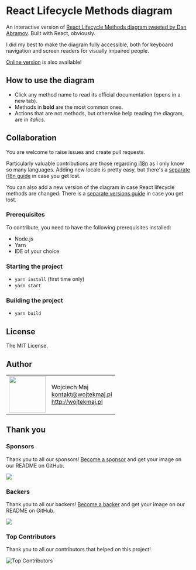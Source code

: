 # React Lifecycle Methods diagram

An interactive version of [React Lifecycle Methods diagram tweeted by Dan Abramov](https://twitter.com/dan_abramov/status/981712092611989509). Built with React, obviously.

I did my best to make the diagram fully accessible, both for keyboard navigation and screen readers for visually impaired people.

[Online version](http://projects.wojtekmaj.pl/react-lifecycle-methods-diagram/) is also available!

## How to use the diagram

* Click any method name to read its official documentation (opens in a new tab).
* Methods in **bold** are the most common ones.
* Actions that are not methods, but otherwise help reading the diagram, are in *italics*.

## Collaboration

You are welcome to raise issues and create pull requests.

Particularly valuable contributions are those regarding [i18n](https://en.wikipedia.org/wiki/i18n) as I only know so many languages. Adding new locale is pretty easy, but there's a [separate i18n guide](/src/i18n/README.md) in case you get lost.

You can also add a new version of the diagram in case React lifecycle methods are changed. There is a [separate versions guide](/src/versions/README.md) in case you get lost.

### Prerequisites

To contribute, you need to have the following prerequisites installed:

* Node.js
* Yarn
* IDE of your choice

### Starting the project

* `yarn install` (first time only)
* `yarn start`

### Building the project

* `yarn build`

## License

The MIT License.

## Author

<table>
  <tr>
    <td>
      <img src="https://github.com/wojtekmaj.png?s=100" width="100">
    </td>
    <td>
      Wojciech Maj<br />
      <a href="mailto:kontakt@wojtekmaj.pl">kontakt@wojtekmaj.pl</a><br />
      <a href="http://wojtekmaj.pl">http://wojtekmaj.pl</a>
    </td>
  </tr>
</table>

## Thank you

### Sponsors

Thank you to all our sponsors! [Become a sponsor](https://opencollective.com/react-lifecycle-methods-diagram#sponsor) and get your image on our README on GitHub.

<a href="https://opencollective.com/react-lifecycle-methods-diagram#sponsors" target="_blank"><img src="https://opencollective.com/react-calendar/sponsors.svg?width=890"></a>

### Backers

Thank you to all our backers! [Become a backer](https://opencollective.com/react-lifecycle-methods-diagram#backer) and get your image on our README on GitHub.

<a href="https://opencollective.com/react-calendar#backers" target="_blank"><img src="https://opencollective.com/react-lifecycle-methods-diagram/backers.svg?width=890"></a>

### Top Contributors

Thank you to all our contributors that helped on this project!

![Top Contributors](https://opencollective.com/react-lifecycle-methods-diagram/contributors.svg?width=890&button=false)


